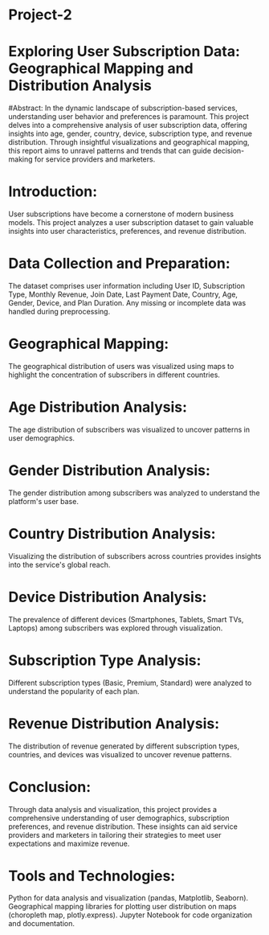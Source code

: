 # Project-2
# Exploring User Subscription Data: Geographical Mapping and Distribution Analysis

#Abstract:
In the dynamic landscape of subscription-based services, understanding user behavior and preferences is paramount. This project delves into a comprehensive analysis of user subscription data, offering insights into age, gender, country, device, subscription type, and revenue distribution. Through insightful visualizations and geographical mapping, this report aims to unravel patterns and trends that can guide decision-making for service providers and marketers.

# Introduction:
User subscriptions have become a cornerstone of modern business models. This project analyzes a user subscription dataset to gain valuable insights into user characteristics, preferences, and revenue distribution.

# Data Collection and Preparation:
The dataset comprises user information including User ID, Subscription Type, Monthly Revenue, Join Date, Last Payment Date, Country, Age, Gender, Device, and Plan Duration. Any missing or incomplete data was handled during preprocessing.

# Geographical Mapping:
The geographical distribution of users was visualized using maps to highlight the concentration of subscribers in different countries.

# Age Distribution Analysis:
The age distribution of subscribers was visualized to uncover patterns in user demographics.

# Gender Distribution Analysis:
The gender distribution among subscribers was analyzed to understand the platform's user base.

# Country Distribution Analysis:
Visualizing the distribution of subscribers across countries provides insights into the service's global reach.

# Device Distribution Analysis:
The prevalence of different devices (Smartphones, Tablets, Smart TVs, Laptops) among subscribers was explored through visualization.

# Subscription Type Analysis:
Different subscription types (Basic, Premium, Standard) were analyzed to understand the popularity of each plan.

# Revenue Distribution Analysis:
The distribution of revenue generated by different subscription types, countries, and devices was visualized to uncover revenue patterns.

# Conclusion:
Through data analysis and visualization, this project provides a comprehensive understanding of user demographics, subscription preferences, and revenue distribution. These insights can aid service providers and marketers in tailoring their strategies to meet user expectations and maximize revenue.

# Tools and Technologies:

Python for data analysis and visualization (pandas, Matplotlib, Seaborn).
Geographical mapping libraries for plotting user distribution on maps (choropleth map, plotly.express).
Jupyter Notebook for code organization and documentation.
